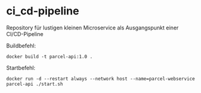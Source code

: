# ci_cd-pipeline
Repository für lustigen kleinen Microservice als Ausgangspunkt einer CI/CD-Pipeline

Buildbefehl:
```
docker build -t parcel-api:1.0 .
```

Startbefehl:
```
docker run -d --restart always --network host --name=parcel-webservice parcel-api ./start.sh
```
